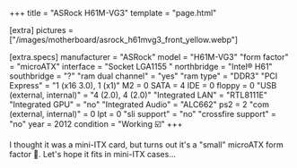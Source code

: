 +++
title     = "ASRock H61M-VG3"
template  = "page.html"

[extra]
pictures  = ["/images/motherboard/asrock_h61mvg3_front_yellow.webp"]

  [extra.specs]
  manufacturer               = "ASRock"
  model                      = "H61M-VG3"
  "form factor"              = "microATX"
  interface                  = "Socket LGA1155 "
  northbridge                = "Intel® H61"
  southbridge                = "?"
  "ram dual channel"         = "yes"
  "ram type"                 = "DDR3"
  "PCI Express"              = "1 (x16 3.0), 1 (x1)"
  M2                         = 0
  SATA                       = 4
  IDE                        = 0
  floppy                     = 0
  "USB (external, internal)" = "4 (2.0), 4 (2.0)"
  "Integrated LAN"           = "RTL8111E"
  "Integrated GPU"           = "no"
  "Integrated Audio"         = "ALC662"
  ps2                        = 2
  "com (external, internal)" = 0
  lpt                        = 0
  "sli support"              = "no"
  "crossfire support"        = "no"
  year                       = 2012
  condition                  = "Working ☑️"
+++

I thought it was a mini-ITX card, but turns out it's a "small" microATX form factor 🥲. Let's hope it fits in mini-ITX cases...